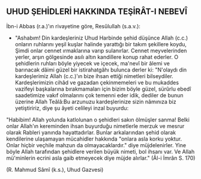 ## UHUD ŞEHİDLERİ HAKKINDA TEŞİRÂT-I NEBEVÎ

İbn-i Abbas (r.a.)'ın rivayetine göre, Resûlullah (s.a.v.):

- "Ashabım! Din kardeşleriniz Uhud Harbinde şehid düşünce Allah (c.c.) onların ruhlarını yeşil kuşlar halinde yarattığı bir takım şekillere koydu, Şimdi onlar cennet ırmaklarına varıp sulanırlar. Cennet meyvelerinden yerler, arşın gölgesinde asılı altın kandillere konup rahat ederler. O şehidlerin ruhları böyle yiyecek ve içecek, ma'nevî bir âlemi ve barınacak dâimi güzel bir istirahatgâhı bulunca derler ki: "N'olaydı din kardeşlerimiz Al­lah (c.c.)'ın bize ihsan ettiği nimetleri bilseydiler. Kardeşlerimizin cihâd ve gazadan çekinmemeleri ve bu mukaddes vazifeyi başkalarına bırakmama­ları için bizim böyle güzel, sürûrlu ebedî saadeti­mize vakıf olmalarını çok temenni eder idik, dedi­ler de bunun üzerine Allah Teâlâ:Bu arzunuzu kardeşlerinize sizin nâmınıza biz yetiştiririz, diye şu âyeti celileyi inzal buyurdu:

"Habibim! Allah yolunda katlolunan o şehidleri sakın ölmüşler sanma! Belki onlar Allah'ın kere­minden ihsan buyurduğu nimetlerle merzuk ve mesrur olarak Rableri yanında hayattadırlar. Bun­lar arkalarından şehid olarak kendilerine ulaşama­yan mücahidler hakkında "onlara asla korku yok­tur. Onlar hiçbir veçhile mahzun da olmayacaklar­dır." diye müjdelenirler. Yine böyle Allah tarafın­dan şehidlere verilen büyük nimeti, bol ihsanı var. Ve Allah mü'minlerin ecrini asla gaib etmeyecek diye müjde alırlar." (Âl-i İmrân S. 170)

(R. Mahmud Sâmî (k.s.), Uhud Gazvesi)
